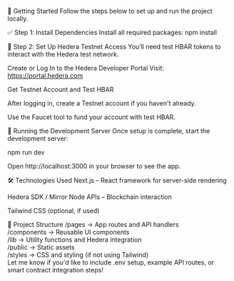 🚀 Getting Started
Follow the steps below to set up and run the project locally.

✅ Step 1: Install Dependencies
Install all required packages:
npm install

🔗 Step 2: Set Up Hedera Testnet Access
You’ll need test HBAR tokens to interact with the Hedera test network.

Create or Log In to the Hedera Developer Portal
Visit: https://portal.hedera.com

Get Testnet Account and Test HBAR

After logging in, create a Testnet account if you haven't already.

Use the Faucet tool to fund your account with test HBAR.

🧪 Running the Development Server
Once setup is complete, start the development server:

npm run dev

Open http://localhost:3000 in your browser to see the app.

🛠 Technologies Used
Next.js – React framework for server-side rendering

Hedera SDK / Mirror Node APIs – Blockchain interaction

Tailwind CSS (optional, if used)

📂 Project Structure
/pages          → App routes and API handlers  
/components     → Reusable UI components  
/lib            → Utility functions and Hedera integration  
/public         → Static assets  
/styles         → CSS and styling (if not using Tailwind)  
Let me know if you'd like to include .env setup, example API routes, or smart contract integration steps!
